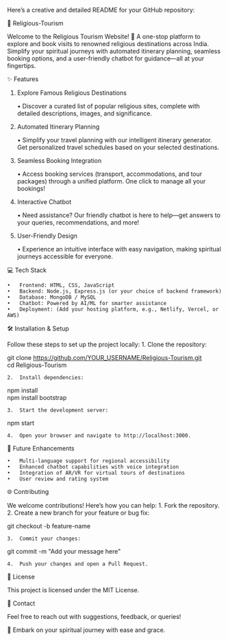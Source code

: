 Here’s a creative and detailed README for your GitHub repository:

🌟 Religious-Tourism

Welcome to the Religious Tourism Website! 🙏
A one-stop platform to explore and book visits to renowned religious destinations across India. Simplify your spiritual journeys with automated itinerary planning, seamless booking options, and a user-friendly chatbot for guidance—all at your fingertips.

✨ Features

1. Explore Famous Religious Destinations

	•	Discover a curated list of popular religious sites, complete with detailed descriptions, images, and significance.

2. Automated Itinerary Planning

	•	Simplify your travel planning with our intelligent itinerary generator. Get personalized travel schedules based on your selected destinations.

3. Seamless Booking Integration

	•	Access booking services (transport, accommodations, and tour packages) through a unified platform. One click to manage all your bookings!

4. Interactive Chatbot

	•	Need assistance? Our friendly chatbot is here to help—get answers to your queries, recommendations, and more!

5. User-Friendly Design

	•	Experience an intuitive interface with easy navigation, making spiritual journeys accessible for everyone.

💻 Tech Stack

	•	Frontend: HTML, CSS, JavaScript
	•	Backend: Node.js, Express.js (or your choice of backend framework)
	•	Database: MongoDB / MySQL
	•	Chatbot: Powered by AI/ML for smarter assistance
	•	Deployment: (Add your hosting platform, e.g., Netlify, Vercel, or AWS)

🛠️ Installation & Setup

Follow these steps to set up the project locally:
	1.	Clone the repository:

git clone https://github.com/YOUR_USERNAME/Religious-Tourism.git  
cd Religious-Tourism  


	2.	Install dependencies:

npm install  
npm install bootstrap

	3.	Start the development server:

npm start  


	4.	Open your browser and navigate to http://localhost:3000.

🚀 Future Enhancements

	•	Multi-language support for regional accessibility
	•	Enhanced chatbot capabilities with voice integration
	•	Integration of AR/VR for virtual tours of destinations
	•	User review and rating system

🌐 Contributing

We welcome contributions! Here’s how you can help:
	1.	Fork the repository.
	2.	Create a new branch for your feature or bug fix:

git checkout -b feature-name  


	3.	Commit your changes:

git commit -m "Add your message here"  


	4.	Push your changes and open a Pull Request.

📜 License

This project is licensed under the MIT License.

💌 Contact

Feel free to reach out with suggestions, feedback, or queries!

🙏 Embark on your spiritual journey with ease and grace.
